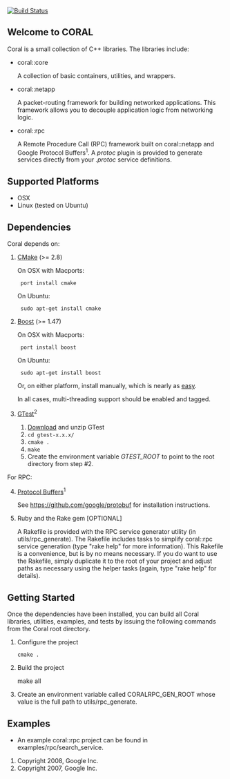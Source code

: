 [![Build Status](https://travis-ci.org/rgmann/coral.svg?branch=master)](https://travis-ci.org/rgmann/coral)

## Welcome to CORAL

Coral is a small collection of C++ libraries. The libraries include:

 - coral::core

   A collection of basic containers, utilities, and wrappers.


 - coral::netapp

   A packet-routing framework for building networked applications. This framework allows you to decouple application logic from networking logic.


 - coral::rpc

   A Remote Procedure Call (RPC) framework built on coral::netapp and Google Protocol Buffers<sup>1</sup>.  A *protoc* plugin is provided to generate services directly from your *.protoc* service definitions.


## Supported Platforms

   - OSX
   - Linux (tested on Ubuntu)


## Dependencies

Coral depends on:

1. [CMake](https://cmake.org/) (>= 2.8)

    On OSX with Macports:

        port install cmake

    On Ubuntu:

        sudo apt-get install cmake


2. [Boost](http://www.boost.org/) (>= 1.47)

    On OSX with Macports:

        port install boost

    On Ubuntu:

        sudo apt-get install boost

    Or, on either platform, install manually, which is nearly as [easy](http://www.boost.org/doc/libs/1_59_0/more/getting_started/unix-variants.html).

    In all cases, multi-threading support should be enabled and tagged.


3. [GTest](https://code.google.com/p/googletest/)<sup>2</sup>

    1. [Download](https://code.google.com/p/googletest/downloads/list) and unzip GTest
    2. `cd gtest-x.x.x/`
    3. `cmake .`
    4. `make`
    5. Create the environment variable *GTEST_ROOT* to point to the root directory from step #2.


For RPC:

4. [Protocol Buffers](https://developers.google.com/protocol-buffers/)<sup>1</sup>

    See https://github.com/google/protobuf for installation instructions.


5.  Ruby and the Rake gem [OPTIONAL]

    A Rakefile is provided with the RPC service generator utility (in
    utils/rpc_generate). The Rakefile includes tasks to simplify coral::rpc
    service generation (type "rake help" for more information). This Rakefile
    is a convenience, but is by no means necessary. If you do want to use the
    Rakefile, simply duplicate it to the root of your project and adjust paths
    as necessary using the helper tasks (again, type "rake help" for details).


## Getting Started

Once the dependencies have been installed, you can build all Coral libraries,
utilities, examples, and tests by issuing the following commands from the Coral
root directory.

 1. Configure the project

        cmake .

 2.  Build the project

        make all

 3. Create an environment variable called CORALRPC_GEN_ROOT whose value is
       the full path to utils/rpc_generate.


## Examples

*  An example coral::rpc project can be found in examples/rpc/search_service.



 1. Copyright 2008, Google Inc.
 2. Copyright 2007, Google Inc.
